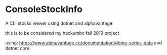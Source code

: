 # ConsoleStockInfo
A CLI stocks viewer using dotnet and alphavantage

this is to be considered my hackumbc fall 2019 project

using: https://www.alphavantage.co/documentation/#time-series-data
and dotnet core